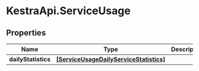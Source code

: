 # KestraApi.ServiceUsage

## Properties

Name | Type | Description | Notes
------------ | ------------- | ------------- | -------------
**dailyStatistics** | [**[ServiceUsageDailyServiceStatistics]**](ServiceUsageDailyServiceStatistics.md) |  | [optional] 


